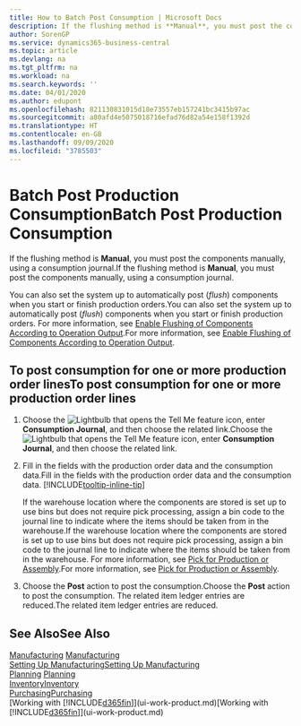 ```yaml
---
title: How to Batch Post Consumption | Microsoft Docs
description: If the flushing method is **Manual**, you must post the components manually, using a consumption journal.
author: SorenGP
ms.service: dynamics365-business-central
ms.topic: article
ms.devlang: na
ms.tgt_pltfrm: na
ms.workload: na
ms.search.keywords: ''
ms.date: 04/01/2020
ms.author: edupont
ms.openlocfilehash: 821130831015d18e73557eb157241bc3415b97ac
ms.sourcegitcommit: a80afd4e5075018716efad76d82a54e158f1392d
ms.translationtype: HT
ms.contentlocale: en-GB
ms.lasthandoff: 09/09/2020
ms.locfileid: "3785503"
---
```

# <a name="batch-post-production-consumption"></a><span data-ttu-id="e074a-103">Batch Post Production Consumption</span><span class="sxs-lookup"><span data-stu-id="e074a-103">Batch Post Production Consumption</span></span>
<span data-ttu-id="e074a-104">If the flushing method is **Manual**, you must post the components manually, using a consumption journal.</span><span class="sxs-lookup"><span data-stu-id="e074a-104">If the flushing method is **Manual**, you must post the components manually, using a consumption journal.</span></span>

<span data-ttu-id="e074a-105">You can also set the system up to automatically post (*flush*) components when you start or finish production orders.</span><span class="sxs-lookup"><span data-stu-id="e074a-105">You can also set the system up to automatically post (*flush*) components when you start or finish production orders.</span></span> <span data-ttu-id="e074a-106">For more information, see [Enable Flushing of Components According to Operation Output](production-how-to-flush-components-according-to-operation-output.md).</span><span class="sxs-lookup"><span data-stu-id="e074a-106">For more information, see [Enable Flushing of Components According to Operation Output](production-how-to-flush-components-according-to-operation-output.md).</span></span>

## <a name="to-post-consumption-for-one-or-more-production-order-lines"></a><span data-ttu-id="e074a-107">To post consumption for one or more production order lines</span><span class="sxs-lookup"><span data-stu-id="e074a-107">To post consumption for one or more production order lines</span></span>  
1.  <span data-ttu-id="e074a-108">Choose the ![Lightbulb that opens the Tell Me feature](media/ui-search/search_small.png "Tell me what you want to do") icon, enter **Consumption Journal**, and then choose the related link.</span><span class="sxs-lookup"><span data-stu-id="e074a-108">Choose the ![Lightbulb that opens the Tell Me feature](media/ui-search/search_small.png "Tell me what you want to do") icon, enter **Consumption Journal**, and then choose the related link.</span></span>  
2.  <span data-ttu-id="e074a-109">Fill in the fields with the production order data and the consumption data.</span><span class="sxs-lookup"><span data-stu-id="e074a-109">Fill in the fields with the production order data and the consumption data.</span></span> [!INCLUDE[tooltip-inline-tip](includes/tooltip-inline-tip_md.md)]  

    <span data-ttu-id="e074a-110">If the warehouse location where the components are stored is set up to use bins but does not require pick processing, assign a bin code to the journal line to indicate where the items should be taken from in the warehouse.</span><span class="sxs-lookup"><span data-stu-id="e074a-110">If the warehouse location where the components are stored is set up to use bins but does not require pick processing, assign a bin code to the journal line to indicate where the items should be taken from in the warehouse.</span></span> <span data-ttu-id="e074a-111">For more information, see [Pick for Production or Assembly](warehouse-how-to-pick-for-production.md).</span><span class="sxs-lookup"><span data-stu-id="e074a-111">For more information, see [Pick for Production or Assembly](warehouse-how-to-pick-for-production.md).</span></span>  
3.  <span data-ttu-id="e074a-112">Choose the **Post** action to post the consumption.</span><span class="sxs-lookup"><span data-stu-id="e074a-112">Choose the **Post** action to post the consumption.</span></span> <span data-ttu-id="e074a-113">The related item ledger entries are reduced.</span><span class="sxs-lookup"><span data-stu-id="e074a-113">The related item ledger entries are reduced.</span></span>

## <a name="see-also"></a><span data-ttu-id="e074a-114">See Also</span><span class="sxs-lookup"><span data-stu-id="e074a-114">See Also</span></span>  
<span data-ttu-id="e074a-115">[Manufacturing](production-manage-manufacturing.md)  </span><span class="sxs-lookup"><span data-stu-id="e074a-115">[Manufacturing](production-manage-manufacturing.md)  </span></span>  
[<span data-ttu-id="e074a-116">Setting Up Manufacturing</span><span class="sxs-lookup"><span data-stu-id="e074a-116">Setting Up Manufacturing</span></span>](production-configure-production-processes.md)  
<span data-ttu-id="e074a-117">[Planning](production-planning.md)    </span><span class="sxs-lookup"><span data-stu-id="e074a-117">[Planning](production-planning.md)    </span></span>  
[<span data-ttu-id="e074a-118">Inventory</span><span class="sxs-lookup"><span data-stu-id="e074a-118">Inventory</span></span>](inventory-manage-inventory.md)  
[<span data-ttu-id="e074a-119">Purchasing</span><span class="sxs-lookup"><span data-stu-id="e074a-119">Purchasing</span></span>](purchasing-manage-purchasing.md)  
<span data-ttu-id="e074a-120">[Working with [!INCLUDE[d365fin](includes/d365fin_md.md)]](ui-work-product.md)</span><span class="sxs-lookup"><span data-stu-id="e074a-120">[Working with [!INCLUDE[d365fin](includes/d365fin_md.md)]](ui-work-product.md)</span></span>
